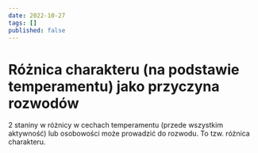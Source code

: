```yaml
---
date: 2022-10-27
tags: []
published: false
---
```

# Różnica charakteru (na podstawie temperamentu) jako przyczyna rozwodów

2 staniny w różnicy w cechach temperamentu (przede wszystkim aktywność) lub osobowości może prowadzić do rozwodu. To tzw. różnica charakteru.  